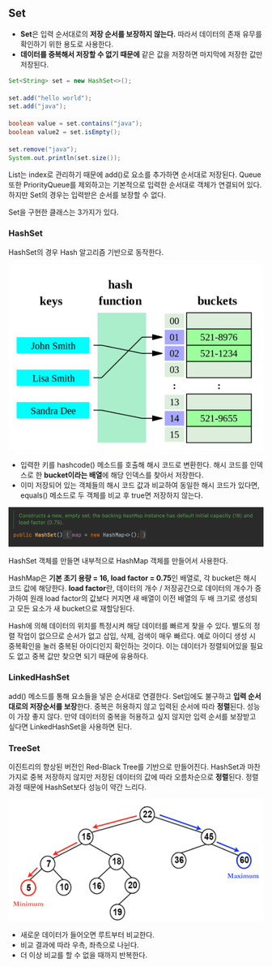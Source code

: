 ## Set

- **Set**은 입력 순서대로의 **저장 순서를 보장하지 않는다.** 따라서 데이터의 존재 유무를 확인하기 위한 용도로 사용한다. 
- **데이터를 중복해서 저장할 수 없기 때문에** 같은 값을 저장하면 마지막에 저장한 값만 저장된다.

```java
Set<String> set = new HashSet<>();

set.add("hello world");
set.add("java");

boolean value = set.contains("java");
boolean value2 = set.isEmpty();

set.remove("java");
System.out.println(set.size());
```

List는 index로 관리하기 때문에 add()로 요소를 추가하면 순서대로 저장된다. Queue 또한 PriorityQueue를 제외하고는 기본적으로 입력한 순서대로 객체가 연결되어 있다. 하지만 Set의 경우는 입력받은 순서를 보장할 수 없다.

Set을 구현한 클래스는 3가지가 있다.

### HashSet

HashSet의 경우 Hash 알고리즘 기반으로 동작한다.

![img](https://github.com/dilmah0203/TIL/blob/main/Image/HashSet.png)

- 입력한 키를 hashcode() 메소드를 호출해 해시 코드로 변환한다. 해시 코드를 인덱스로 한 **bucket이라는 배열**에 해당 인덱스를 찾아서 저장한다.
- 이미 저장되어 있는 객체들의 해시 코드 값과 비교하여 동일한 해시 코드가 있다면, equals() 메소드로 두 객체를 비교 후 true면 저장하지 않는다.

![img2](https://github.com/dilmah0203/TIL/blob/main/Image/HashSet2.png)

HashSet 객체를 만들면 내부적으로 HashMap 객체를 만들어서 사용한다. 

HashMap은 **기본 초기 용량 = 16, load factor = 0.75**인 배열로, 각 bucket은 해시 코드 값에 해당한다. **load factor**란, 데이터의 개수 / 저장공간으로 데이터의 개수가 증가하여 원래 load factor의 값보다 커지면 새 배열이 이전 배열의 두 배 크기로 생성되고 모든 요소가 새 bucket으로 재할당된다.

Hash에 의해 데이터의 위치를 특정시켜 해당 데이터를 빠르게 찾을 수 있다. 별도의 정렬 작업이 없으므로 순서가 없고 삽입, 삭제, 검색이 매우 빠르다. 예로 아이디 생성 시 중복확인을 눌러 중복된 아이디인지 확인하는 것이다. 이는 데이터가 정렬되어있을 필요도 없고 중복 값만 찾으면 되기 때문에 유용하다.

### LinkedHashSet

add() 메소드를 통해 요소들을 넣은 순서대로 연결한다. Set임에도 불구하고 **입력 순서대로의 저장순서를 보장**한다. 중복은 허용하지 않고 입력된 순서에 따라 **정렬**된다. 성능이 가장 좋지 않다. 만약 데이터의 중복을 허용하고 싶지 않지만 입력 순서를 보장받고 싶다면 LinkedHashSet을 사용하면 된다.

### TreeSet

이진트리의 향상된 버전인 Red-Black Tree를 기반으로 만들어진다. HashSet과 마찬가지로 중복 저장하지 않지만 저장된 데이터의 값에 따라 오름차순으로 **정렬**된다. 정렬 과정 때문에 HashSet보다 성능이 약간 느리다.

![img3](https://github.com/dilmah0203/TIL/blob/main/Image/TreeSet.png)

- 새로운 데이터가 들어오면 루트부터 비교한다.
- 비교 결과에 따라 우측, 좌측으로 나뉜다.
- 더 이상 비교를 할 수 없을 때까지 반복한다.


